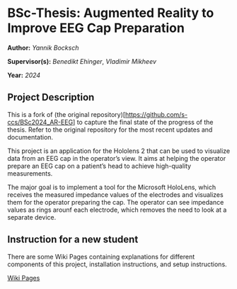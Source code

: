 # **BSc-Thesis:** Augmented Reality to Improve EEG Cap Preparation
**Author:** *Yannik Bocksch*

**Supervisor(s):** *Benedikt Ehinger*, *Vladimir Mikheev*

**Year:** *2024*

## Project Description

This is a fork of (the original repository)[https://github.com/s-ccs/BSc2024_AR-EEG] to capture the final state of the progress of the thesis. Refer to the original repository for the most recent updates and documentation.

This project is an application for the Hololens 2 that can be used to visualize data from an EEG cap in the operator’s view. It aims at helping the operator prepare an EEG cap on a patient’s head to achieve high-quality measurements.

The major goal is to implement a tool for the Microsoft HoloLens, which receives the measured impedance values of the electrodes and visualizes them for the operator preparing the cap. The operator can see impedance values as rings arounf each electrode, which removes the need to look at a separate device.

## Instruction for a new student

There are some Wiki Pages containing explanations for different components of this project, installation instructions, and setup instructions.

[Wiki Pages](https://github.com/s-ccs/BSc2024_AR-EEG/wiki)